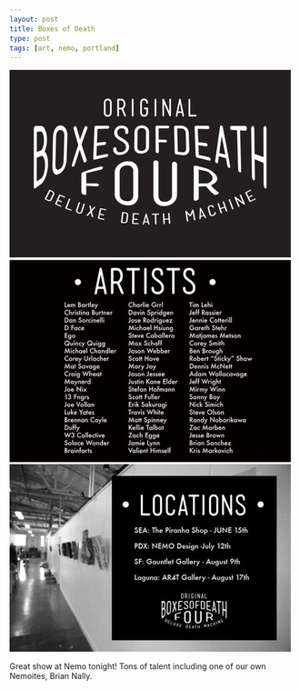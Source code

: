 ```yaml
---
layout: post
title: Boxes of Death
type: post
tags: [art, nemo, portland]
---
```


![Boxes of Death](/media/images/07_12_2013_BOD.jpg)

Great show at Nemo tonight! Tons of talent including one of our own Nemoites, Brian Nally.